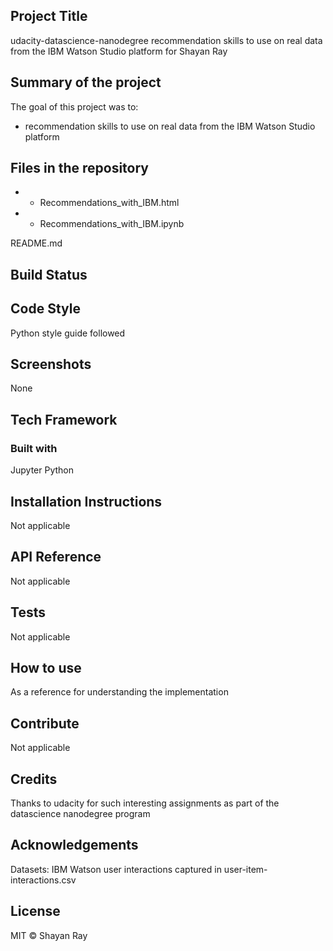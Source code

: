 ## Project Title
udacity-datascience-nanodegree recommendation skills to use on real data from the IBM Watson Studio platform for Shayan Ray

## Summary of the project

The goal of this project was to:
- recommendation skills to use on real data from the IBM Watson Studio platform


## Files in the repository

- - Recommendations_with_IBM.html
- - Recommendations_with_IBM.ipynb

README.md
## Build Status

## Code Style
Python style guide followed

## Screenshots
None

## Tech Framework
### Built with 
Jupyter
Python


## Installation Instructions
Not applicable


## API Reference
Not applicable

## Tests
Not applicable

## How to use
As a reference for understanding the implementation

## Contribute
Not applicable

## Credits
Thanks to udacity for such interesting assignments as part of the datascience nanodegree program

## Acknowledgements
Datasets: IBM Watson user interactions captured in user-item-interactions.csv


## License
MIT © Shayan Ray
